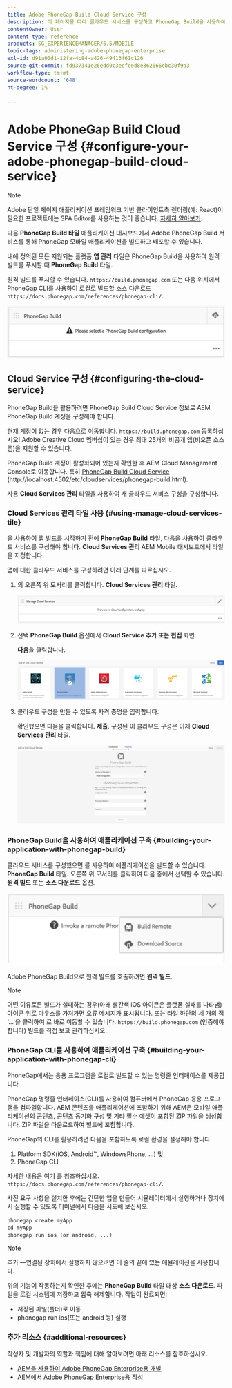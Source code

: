 ```yaml
---
title: Adobe PhoneGap Build Cloud Service 구성
description: 이 페이지를 따라 클라우드 서비스를 구성하고 PhoneGap Build을 사용하여 애플리케이션을 빌드합니다.
contentOwner: User
content-type: reference
products: SG_EXPERIENCEMANAGER/6.5/MOBILE
topic-tags: administering-adobe-phonegap-enterprise
exl-id: d91a00d1-12fa-4c84-a426-49413f61c126
source-git-commit: fd937341e26edd0c3edfced8e862066ebc30f9a3
workflow-type: tm+mt
source-wordcount: '648'
ht-degree: 1%

---
```


# Adobe PhoneGap Build Cloud Service 구성 {#configure-your-adobe-phonegap-build-cloud-service}

>[!NOTE]
>
>Adobe 단일 페이지 애플리케이션 프레임워크 기반 클라이언트측 렌더링(예: React)이 필요한 프로젝트에는 SPA Editor를 사용하는 것이 좋습니다. [자세히 알아보기](/help/sites-developing/spa-overview.md).

다음 **PhoneGap Build 타일** 애플리케이션 대시보드에서 Adobe PhoneGap Build 서비스를 통해 PhoneGap 모바일 애플리케이션을 빌드하고 배포할 수 있습니다.

내에 정의된 모든 지원되는 플랫폼 **앱 관리** 타일은 PhoneGap Build을 사용하여 원격 빌드를 푸시할 때 **PhoneGap Build** 타일.

원격 빌드를 푸시할 수 있습니다. `https://build.phonegap.com` 또는 다음 위치에서 PhoneGap CLI를 사용하여 로컬로 빌드할 소스 다운로드 `https://docs.phonegap.com/references/phonegap-cli/`.

![PhoneGap Build 타일](assets/chlimage_1-60.png)

## Cloud Service 구성 {#configuring-the-cloud-service}

PhoneGap Build을 활용하려면 PhoneGap Build Cloud Service 정보로 AEM PhoneGap Build 계정을 구성해야 합니다.

현재 계정이 없는 경우 다음으로 이동합니다. `https://build.phonegap.com` 등록하십시오! Adobe Creative Cloud 멤버십이 있는 경우 최대 25개의 비공개 앱(비오픈 소스 앱)을 지원할 수 있습니다.

PhoneGap Build 계정이 활성화되어 있는지 확인한 후 AEM Cloud Management Console로 이동합니다. 특히 [PhoneGap Build Cloud Service](http://localhost:4502/etc/cloudservices/phonegap-build.html) (http://localhost:4502/etc/cloudservices/phonegap-build.html).

사용 **Cloud Services 관리** 타일을 사용하여 새 클라우드 서비스 구성을 구성합니다.

### Cloud Services 관리 타일 사용 {#using-manage-cloud-services-tile}

을 사용하여 앱 빌드를 시작하기 전에 **PhoneGap Build** 타일, 다음을 사용하여 클라우드 서비스를 구성해야 합니다. **Cloud Services 관리** AEM Mobile 대시보드에서 타일을 지정합니다.

앱에 대한 클라우드 서비스를 구성하려면 아래 단계를 따르십시오.

1. 의 오른쪽 위 모서리를 클릭합니다. **Cloud Services 관리** 타일.

   ![chlimage_1-61](assets/chlimage_1-61.png)

1. 선택 **PhoneGap Build** 옵션에서 **Cloud Service 추가 또는 편집** 화면.

   **다음**&#x200B;을 클릭합니다.

   ![chlimage_1-62](assets/chlimage_1-62.png)

1. 클라우드 구성을 만들 수 있도록 자격 증명을 입력합니다.

   확인했으면 다음을 클릭합니다. **제출**. 구성된 이 클라우드 구성은 이제 **Cloud Services 관리** 타일.

   ![chlimage_1-63](assets/chlimage_1-63.png)

### PhoneGap Build을 사용하여 애플리케이션 구축 {#building-your-application-with-phonegap-build}

클라우드 서비스를 구성했으면 를 사용하여 애플리케이션을 빌드할 수 있습니다. **PhoneGap Build** 타일. 오른쪽 위 모서리를 클릭하여 다음 중에서 선택할 수 있습니다. **원격 빌드** 또는 **소스 다운로드** 옵션.

![chlimage_1-64](assets/chlimage_1-64.png)

Adobe PhoneGap Build으로 원격 빌드를 호출하려면 **원격 빌드**.

>[!NOTE]
>
>어떤 이유로든 빌드가 실패하는 경우(아래 빨간색 iOS 아이콘은 플랫폼 실패를 나타냄) 아이콘 위로 마우스를 가져가면 오류 메시지가 표시됩니다. 또는 타일 하단의 세 개의 점 &#39;...&#39;을 클릭하여 로 바로 이동할 수 있습니다. `https://build.phonegap.com` (인증해야 합니다) 빌드를 직접 보고 관리하십시오.

### PhoneGap CLI를 사용하여 애플리케이션 구축 {#building-your-application-with-phonegap-cli}

PhoneGap에서는 응용 프로그램을 로컬로 빌드할 수 있는 명령줄 인터페이스를 제공합니다.

PhoneGap 명령줄 인터페이스(CLI)를 사용하여 컴퓨터에서 PhoneGap 응용 프로그램을 컴파일합니다. AEM 콘텐츠를 애플리케이션에 포함하기 위해 AEM은 모바일 애플리케이션의 콘텐츠, 콘텐츠 동기화 구성 및 기타 필수 에셋이 포함된 ZIP 파일을 생성합니다. ZIP 파일을 다운로드하여 빌드에 포함합니다.

PhoneGap의 CLI를 활용하려면 다음을 포함하도록 로컬 환경을 설정해야 합니다.

1. Platform SDK(iOS, Android™, WindowsPhone, ...) 및,
1. PhoneGap CLI

자세한 내용은 여기 를 참조하십시오. `https://docs.phonegap.com/references/phonegap-cli/`.

사전 요구 사항을 설치한 후에는 간단한 앱을 만들어 시뮬레이터에서 실행하거나 장치에서 실행할 수 있도록 터미널에서 다음을 시도해 보십시오.

```xml
phonegap create myApp
cd myApp
phonegap run ios (or android, ...)
```

>[!NOTE]
>
>추가 —연결된 장치에서 실행하지 않으려면 이 줄의 끝에 있는 에뮬레이션을 사용합니다.

위의 기능이 작동하는지 확인한 후에는 **PhoneGap Build** 타일 대상 **소스 다운로드**. 파일을 로컬 시스템에 저장하고 압축 해제합니다. 작업이 완료되면:

* 저장된 파일(폴더)로 이동
* phonegap run ios(또는 android 등) 실행

### 추가 리소스 {#additional-resources}

작성자 및 개발자의 역할과 책임에 대해 알아보려면 아래 리소스를 참조하십시오.

* [AEM을 사용하여 Adobe PhoneGap Enterprise용 개발](/help/mobile/developing-in-phonegap.md)
* [AEM에서 Adobe PhoneGap Enterprise용 작성](/help/mobile/phonegap.md)
